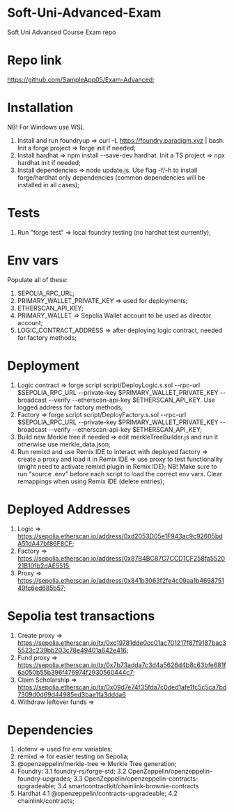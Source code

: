 # Soft-Uni-Advanced-Exam

Soft Uni Advanced Course Exam repo

# Repo link

https://github.com/SampleApp05/Exam-Advanced;

# Installation

NB! For Windows use WSL

1. Install and run foundryup => curl -L https://foundry.paradigm.xyz | bash. Init a forge project => forge init if needed;
2. Install hardhat => npm install --save-dev hardhat. Init a TS project => npx hardhat init if needed;
3. Install dependencies => node update.js. Use flag -f/-h to install forge/hardhat only dependencies (common dependencies will be installed in all cases);

# Tests

1. Run "forge test" => local foundry testing (no hardhat test currently);

# Env vars

Populate all of these:

1. SEPOLIA_RPC_URL;
2. PRIMARY_WALLET_PRIVATE_KEY => used for deployments;
3. ETHERSCAN_API_KEY;
4. PRIMARY_WALLET => Sepolia Wallet account to be used as director account;
5. LOGIC_CONTRACT_ADDRESS => after deploying logic contract, needed for factory methods;

# Deployment

1. Logic contract => forge script script/DeployLogic.s.sol --rpc-url $SEPOLIA_RPC_URL --private-key $PRIMARY_WALLET_PRIVATE_KEY --broadcast --verify --etherscan-api-key $ETHERSCAN_API_KEY. Use logged address for factory methods;
2. Factory => forge script script/DeployFactory.s.sol --rpc-url $SEPOLIA_RPC_URL --private-key $PRIMARY_WALLET_PRIVATE_KEY --broadcast --verify --etherscan-api-key $ETHERSCAN_API_KEY;
3. Build new Merkle tree if needed => edit merkleTreeBuilder.js and run it otherwise use merkle_data.json;
4. Run remixd and use Remix IDE to interact with deployed factory => create a proxy and load it in Remix IDE => use proxy to test functionality (might need to activate remixd plugin in Remix IDE);
   NB! Make sure to run "source .env" before each script to load the correct env vars. Clear remappings when using Remix IDE (delete entries);

# Deployed Addresses

1. Logic => https://sepolia.etherscan.io/address/0xd2053D05e1F943ac9c92605bdA51dA47bf86F8CF;
2. Factory => https://sepolia.etherscan.io/address/0x87B4BC87C7CCD1CF258fa552021B101b2dAE5515;
3. Proxy => https://sepolia.etherscan.io/address/0x841b3063f2fe4c09aa1b469875149fc6ed685b57;

# Sepolia test transactions

1. Create proxy => https://sepolia.etherscan.io/tx/0xc19781dde0cc01ac701217f87f9187bac35523c239bb203c78e49401a642e416;
2. Fund proxy => https://sepolia.etherscan.io/tx/0x7b73adda7c3d4a5626d4b8c63bfe681f6a050b55b396f476974f2930560444c7;
3. Claim Scholarship => https://sepolia.etherscan.io/tx/0x09d7e74f35fda7c0ded1afe1fc5c5ca7bd7309d0d69d44985ed3bae1fa3ddda6
4. Withdraw leftover funds =>

# Dependencies

1.  dotenv => used for env variables;
2.  remixd => for easier testing on Sepolia;
3.  @openzeppelin/merkle-tree => Merkle Tree generation;
4.  Foundry:
    3.1 foundry-rs/forge-std;
    3.2 OpenZeppelin/openzeppelin-foundry-upgrades;
    3.3 OpenZeppelin/openzeppelin-contracts-upgradeable;
    3.4 smartcontractkit/chainlink-brownie-contracts
5.  Hardhat
    4.1 @openzeppelin/contracts-upgradeable;
    4.2 chainlink/contracts;
